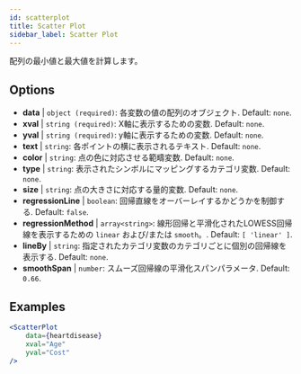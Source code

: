 ```yaml
---
id: scatterplot
title: Scatter Plot
sidebar_label: Scatter Plot
---
```


配列の最小値と最大値を計算します。

## Options

* __data__ | `object (required)`: 各変数の値の配列のオブジェクト. Default: `none`.
* __xval__ | `string (required)`: X軸に表示するための変数. Default: `none`.
* __yval__ | `string (required)`: y軸に表示するための変数. Default: `none`.
* __text__ | `string`: 各ポイントの横に表示されるテキスト. Default: `none`.
* __color__ | `string`: 点の色に対応させる範疇変数. Default: `none`.
* __type__ | `string`: 表示されたシンボルにマッピングするカテゴリ変数. Default: `none`.
* __size__ | `string`: 点の大きさに対応する量的変数. Default: `none`.
* __regressionLine__ | `boolean`: 回帰直線をオーバーレイするかどうかを制御する. Default: `false`.
* __regressionMethod__ | `array<string>`: 線形回帰と平滑化されたLOWESS回帰線を表示するための `linear` および/または `smooth`。. Default: `[
  'linear'
]`.
* __lineBy__ | `string`: 指定されたカテゴリ変数のカテゴリごとに個別の回帰線を表示する. Default: `none`.
* __smoothSpan__ | `number`: スムーズ回帰線の平滑化スパンパラメータ. Default: `0.66`.


## Examples

```jsx live
<ScatterPlot 
    data={heartdisease} 
    xval="Age"
    yval="Cost"
/>
```

